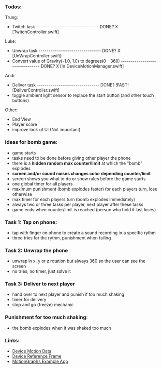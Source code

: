 ### Todos:

Trung:
- Twitch task -------------------------------- DONE? X [TwitchController.swift]

Luke: 
- Unwrap task -------------------------------- DONE? X [UnWrapController.swift]
- Convert value of Gravity(-1.0, 1.0) to degrees(0 - 360) -------------------------------- DONE? X [In DeviceMotionManager.swift]

Andi: 
- Deliver task -------------------------------- DONE? !FAST! [DeliverController.swift]
- toggle ambient light sensor to replace the start button (and other touch buttons)

Other:
- End View
- Player score
- improve look of UI (Not important)





### Ideas for bomb game:

- game starts
- tasks need to be done before giving other player the phone
- there is a **hidden random max counter/limit** at which the "bomb" explodes
- **screen and/or sound noises changes color depending counter/limit**
- screen shows you what to do or show rules before the game starts
- one global timer for all players
- maximum punishment (bomb explodes faster) for each players turn, lose otherwise
- max timer for each players turn (bomb explodes immediately)
- always two or three tasks per player, next player after these tasks
- game ends when counter/limit is reached (person who hold it last loses)

### Task 1: Tap on phone:
- tap with finger on phone to create a sound recording in a specific rythm
- three tries for the rythm, punishment when failing

### Task 2: Unwrap the phone
- unwrap in x, y or z rotation but always 360 so the user can see the screen
- no tries, no timer, just solve it

### Task 3: Deliver to next player
- hand over to next player and punish if too much shaking
- timer for delivery
- stop and go (freeze) mechanic

### Punishment for too much shaking:
- the bomb explodes when it was shaked too much


### Links:
- [Device Motion Data](https://developer.apple.com/documentation/coremotion/getting_processed_device-motion_data)
- [Device Reference Frame](https://developer.apple.com/documentation/coremotion/getting_processed_device-motion_data/understanding_reference_frames_and_device_attitude)
- [MotionGraphs Example App](https://developer.apple.com/library/archive/samplecode/MotionGraphs/Introduction/Intro.html#//apple_ref/doc/uid/DTS40012333)
